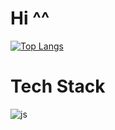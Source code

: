# Hi ^^

[![Top Langs](https://github-readme-stats.vercel.app/api/?username=daejlee&show_icons=true&theme=transparent)](https://github.com/anuraghazra/github-readme-stats)

# Tech Stack

![js](https://img.shields.io/badge/JavaScript-F7DF1E?style=for-the-badge&logo=JavaScript&logoColor=white)
